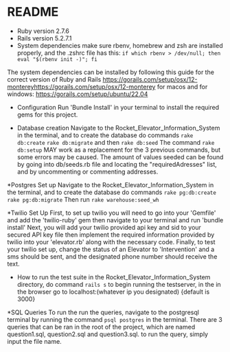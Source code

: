 # README

* Ruby version
2.7.6
* Rails version
5.2.7.1
* System dependencies
make sure rbenv, homebrew and zsh are installed properly, and the .zshrc file has this: ```if which rbenv > /dev/null; then eval "$(rbenv init -)"; fi```


The system dependencies can be installed by following this guide for the correct version of Ruby and Rails https://gorails.com/setup/osx/12-montereyhttps://gorails.com/setup/osx/12-monterey for macos 
and for windows: https://gorails.com/setup/ubuntu/22.04

* Configuration
Run 'Bundle Install' in your terminal to install the required gems for this project.

* Database creation
Navigate to the Rocket_Elevator_Information_System in the terminal, and to create the database do commands ```rake db:create```
```rake db:migrate``` and then ```rake db:seed``` 
The command 
```rake db:setup``` 
MAY work as a replacement for the 3 previous commands, but some errors may be caused.
The amount of values seeded can be found by going into db/seeds.rb file and locating the "requiredAdresses" list, and by uncommenting or commenting addresses.

*Postgres Set up
Navigate to the Rocket_Elevator_Information_System in the terminal, and to create the database do commands 
```rake pg:db:create```
```rake pg:db:migrate```
Then run ```rake warehouse:seed_wh```

*Twilio Set Up
First, to set up twilio you will need to go into your 'Gemfile' and add the 'twilio-ruby' gem
then navigate to your terminal and run 'bundle install'
Next, you will add your twilio provided api key and sid to your secured API key file
then implement the required information provided by twilio into your 'elevator.rb' along with the necessary code.
Finally, to test your twilio set up, change the status of an Elevator to 'Intervention' and a sms should be sent, and the designated phone number should receive the text.

* How to run the test suite
in the Rocket_Elevator_Information_System directory, do command ```rails s``` to begin running the testserver, in the in the browser go to localhost:(whatever ip you designated) {default is 3000}

*SQL Queries
To run the run the queries, navigate to the postgresql terminal by running the command ```psql postgres``` in the terminal.
There are 3 queries that can be ran in the root of the project, which are named question1.sql, question2.sql and question3.sql.
to run the query, simply input the file name.